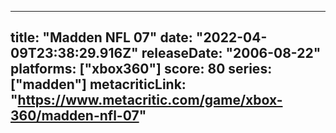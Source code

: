 
---
title: "Madden NFL 07"
date: "2022-04-09T23:38:29.916Z"
releaseDate: "2006-08-22"
platforms: ["xbox360"]
score: 80
series: ["madden"]
metacriticLink: "https://www.metacritic.com/game/xbox-360/madden-nfl-07"
---
